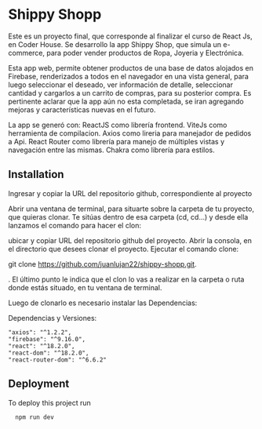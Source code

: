 
# Shippy Shopp

Este es un proyecto final, que corresponde al finalizar el curso de React Js, en Coder House.
Se desarrollo la app Shippy Shop, que simula un e-commerce, para poder vender productos de Ropa, Joyeria y Electrónica. 


Esta app web, permite obtener productos de una base de datos alojados en Firebase, renderizados a todos en el navegador en una vista general, para luego seleccionar el deseado, ver información de detalle, seleccionar cantidad y cargarlos a un carrito de compras, para su posterior compra. Es pertinente aclarar que la app aún no esta completada, se iran agregando mejoras y características nuevas en el futuro.

La app se generó con: 
ReactJS como librería frontend.
ViteJs como herramienta de compilacion.
Axios como lireria para manejador de pedidos a Api.
React Router como librería para manejo de múltiples vistas y navegación entre las mismas.
Chakra como librería para estilos.
## Installation

Ingresar y copiar la URL del repositorio github, correspondiente al proyecto 

Abrir una ventana de terminal, para situarte sobre la carpeta de tu proyecto, que quieras clonar.
Te sitúas dentro de esa carpeta (cd, cd...) y desde ella lanzamos el comando para hacer el clon:

ubicar y copiar URL del repositorio github del proyecto.
Abrir la consola, en el directorio que desees clonar el proyecto.
Ejecutar el comando clone:

git clone https://github.com/juanlujan22/shippy-shopp.git.

. El último punto le indica que el clon lo vas a realizar en la carpeta o ruta donde estás situado, en tu ventana de terminal.

Luego de clonarlo es necesario instalar las Dependencias:

Dependencias y Versiones:

    "axios": "^1.2.2",
    "firebase": "^9.16.0",
    "react": "^18.2.0",
    "react-dom": "^18.2.0",
    "react-router-dom": "^6.6.2"


## Deployment

To deploy this project run

```bash
  npm run dev
```

